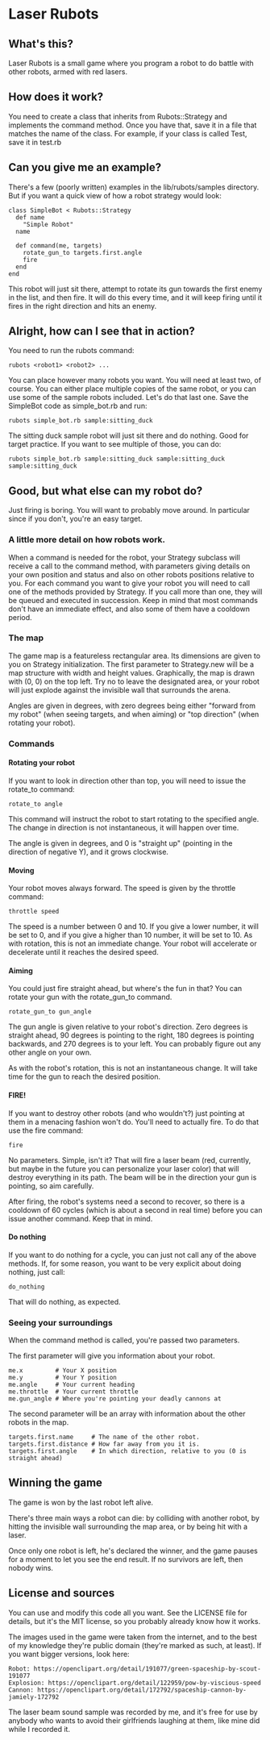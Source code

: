 # Laser Rubots

## What's this?

Laser Rubots is a small game where you program a robot to do battle with other robots, armed with red lasers.

## How does it work?

You need to create a class that inherits from Rubots::Strategy and implements the command method. Once you have that, save it in a file that matches the name of the class. For example, if your class is called Test, save it in test.rb

## Can you give me an example?

There's a few (poorly written) examples in the lib/rubots/samples directory. But if you want a quick view of how a robot strategy would look:

    class SimpleBot < Rubots::Strategy
      def name
        "Simple Robot"
      name

      def command(me, targets)
        rotate_gun_to targets.first.angle
        fire
      end
    end

This robot will just sit there, attempt to rotate its gun towards the first enemy in the list, and then fire. It will do this every time, and it will keep firing until it fires in the right direction and hits an enemy.

## Alright, how can I see that in action?

You need to run the rubots command:

    rubots <robot1> <robot2> ...

You can place however many robots you want. You will need at least two, of course. You can either place multiple copies of the same robot, or you can use some of the sample robots included. Let's do that last one. Save the SimpleBot code as simple\_bot.rb and run:

    rubots simple_bot.rb sample:sitting_duck

The sitting duck sample robot will just sit there and do nothing. Good for target practice. If you want to see multiple of those, you can do:

    rubots simple_bot.rb sample:sitting_duck sample:sitting_duck sample:sitting_duck

## Good, but what else can my robot do?

Just firing is boring. You will want to probably move around. In particular since if you don't, you're an easy target.

### A little more detail on how robots work.

When a command is needed for the robot, your Strategy subclass will receive a call to the command method, with parameters giving details on your own position and status and also on other robots positions relative to you. For each command you want to give your robot you will need to call one of the methods provided by Strategy. If you call more than one, they will be queued and executed in succession. Keep in mind that most commands don't have an immediate effect, and also some of them have a cooldown period.

### The map

The game map is a featureless rectangular area. Its dimensions are given to you on Strategy initialization. The first parameter to Strategy.new will be a map structure with width and height values. Graphically, the map is drawn with (0, 0) on the top left. Try no to leave the designated area, or your robot will just explode against the invisible wall that surrounds the arena.

Angles are given in degrees, with zero degrees being either "forward from my robot" (when seeing targets, and when aiming) or "top direction" (when rotating your robot).

### Commands

#### Rotating your robot

If you want to look in direction other than top, you will need to issue the rotate\_to command:

    rotate_to angle

This command will instruct the robot to start rotating to the specified angle. The change in direction is not instantaneous, it will happen over time.

The angle is given in degrees, and 0 is "straight up" (pointing in the direction of negative Y), and it grows clockwise.

#### Moving

Your robot moves always forward. The speed is given by the throttle command:

    throttle speed

The speed is a number between 0 and 10. If you give a lower number, it will be set to 0, and if you give a higher than 10 number, it will be set to 10. As with rotation, this is not an immediate change. Your robot will accelerate or decelerate until it reaches the desired speed.

#### Aiming

You could just fire straight ahead, but where's the fun in that? You can rotate your gun with the rotate\_gun\_to command.

    rotate_gun_to gun_angle

The gun angle is given relative to your robot's direction. Zero degrees is straight ahead, 90 degrees is pointing to the right, 180 degrees is pointing backwards, and 270 degrees is to your left. You can probably figure out any other angle on your own.

As with the robot's rotation, this is not an instantaneous change. It will take time for the gun to reach the desired position.

#### FIRE!

If you want to destroy other robots (and who wouldn't?) just pointing at them in a menacing fashion won't do. You'll need to actually fire. To do that use the fire command:

    fire

No parameters. Simple, isn't it? That will fire a laser beam (red, currently, but maybe in the future you can personalize your laser color) that will destroy everything in its path. The beam will be in the direction your gun is pointing, so aim carefully.

After firing, the robot's systems need a second to recover, so there is a cooldown of 60 cycles (which is about a second in real time) before you can issue another command. Keep that in mind.

#### Do nothing

If you want to do nothing for a cycle, you can just not call any of the above methods. If, for some reason, you want to be very explicit about doing nothing, just call:

    do_nothing

That will do nothing, as expected.

### Seeing your surroundings

When the command method is called, you're passed two parameters.

The first parameter will give you information about your robot.

    me.x         # Your X position
    me.y         # Your Y position
    me.angle     # Your current heading
    me.throttle  # Your current throttle
    me.gun_angle # Where you're pointing your deadly cannons at

The second parameter will be an array with information about the other robots in the map.

    targets.first.name     # The name of the other robot.
    targets.first.distance # How far away from you it is.
    targets.first.angle    # In which direction, relative to you (0 is straight ahead)

## Winning the game

The game is won by the last robot left alive.

There's three main ways a robot can die: by colliding with another robot, by hitting the invisible wall surrounding the map area, or by being hit with a laser.

Once only one robot is left, he's declared the winner, and the game pauses for a moment to let you see the end result. If no survivors are left, then nobody wins.

## License and sources

You can use and modify this code all you want. See the LICENSE file for details, but it's the MIT license, so you probably already know how it works.

The images used in the game were taken from the internet, and to the best of my knowledge they're public domain (they're marked as such, at least). If you want bigger versions, look here:

    Robot: https://openclipart.org/detail/191077/green-spaceship-by-scout-191077
    Explosion: https://openclipart.org/detail/122959/pow-by-viscious-speed
    Cannon: https://openclipart.org/detail/172792/spaceship-cannon-by-jamiely-172792

The laser beam sound sample was recorded by me, and it's free for use by anybody who wants to avoid their girlfriends laughing at them, like mine did while I recorded it.
